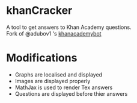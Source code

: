 # khanCracker
A tool to get answers to Khan Academy questions.  
Fork of @adubov1 's [khanacademybot](https://github.com/adubov1/khanacademy_bot)

# Modifications
- Graphs are localised and displayed
- Images are displayed properly
- MathJax is used to render Tex answers
- Questions are displayed before thier answers
